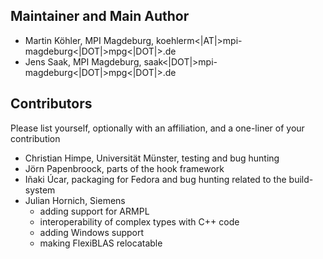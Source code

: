 Maintainer and Main Author
--------------------------

* Martin Köhler, MPI Magdeburg,  koehlerm<|AT|>mpi-magdeburg<|DOT|>mpg<|DOT|>.de
* Jens Saak, MPI Magdeburg,  saak<|DOT|>mpi-magdeburg<|DOT|>mpg<|DOT|>.de

Contributors
------------
Please list yourself, optionally with an affiliation, and a one-liner of your contribution

* Christian Himpe, Universität Münster, testing and bug hunting
* Jörn Papenbroock, parts of the hook framework
* Iñaki Úcar, packaging for Fedora and bug hunting related to the build-system
* Julian Hornich, Siemens
  * adding support for ARMPL
  * interoperability of complex types with C++ code
  * adding Windows support
  * making FlexiBLAS relocatable
